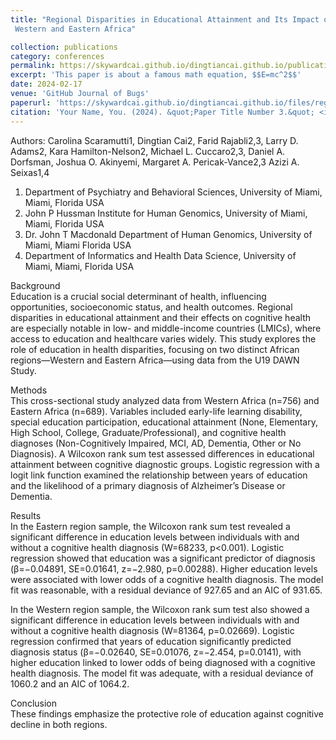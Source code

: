 ```yaml
---
title: "Regional Disparities in Educational Attainment and Its Impact on Cognitive Health in
 Western and Eastern Africa"

collection: publications
category: conferences
permalink: https://skywardcai.github.io/dingtiancai.github.io/publication/regional_disparities
excerpt: 'This paper is about a famous math equation, $$E=mc^2$$'
date: 2024-02-17
venue: 'GitHub Journal of Bugs'
paperurl: 'https://skywardcai.github.io/dingtiancai.github.io/files/regional_disparities.pdf'
citation: 'Your Name, You. (2024). &quot;Paper Title Number 3.&quot; <i>GitHub Journal of Bugs</i>. 1(3).'
---
```


Authors: Carolina Scaramutti1, Dingtian Cai2, Farid Rajabli2,3, Larry D. Adams2, Kara Hamilton-Nelson2, Michael L. Cuccaro2,3, Daniel A. Dorfsman, Joshua O. Akinyemi, Margaret A. Pericak-Vance2,3 Azizi A. Seixas1,4

1. Department of Psychiatry and Behavioral Sciences, University of Miami, Miami, Florida USA
2. John P Hussman Institute for Human Genomics, University of Miami, Miami, Florida USA
3. Dr. John T Macdonald Department of Human Genomics, University of Miami, Miami Florida USA
4. Department of Informatics and Health Data Science, University of Miami, Miami, Florida USA


Background    
Education is a crucial social determinant of health, influencing opportunities, socioeconomic status, and health outcomes. Regional disparities in educational attainment and their effects on cognitive health are especially notable in low- and middle-income countries (LMICs), where access to education and healthcare varies widely. This study explores the role of education in health disparities, focusing on two distinct African regions—Western and Eastern Africa—using data from the U19 DAWN Study.

Methods   
This cross-sectional study analyzed data from Western Africa (n=756) and Eastern Africa (n=689). Variables included early-life learning disability, special education participation, educational attainment (None, Elementary, High School, College, Graduate/Professional), and cognitive health diagnoses (Non-Cognitively Impaired, MCI, AD, Dementia, Other or No Diagnosis). A Wilcoxon rank sum test assessed differences in educational attainment between cognitive diagnostic groups. Logistic regression with a logit link function examined the relationship between years of education and the likelihood of a primary diagnosis of Alzheimer’s Disease or Dementia.

Results     
In the Eastern region sample, the Wilcoxon rank sum test revealed a significant difference in education levels between individuals with and without a cognitive health diagnosis (W=68233, p<0.001). Logistic regression showed that education was a significant predictor of diagnosis (β=−0.04891, SE=0.01641, z=−2.980, p=0.00288). Higher education levels were associated with lower odds of a cognitive health diagnosis. The model fit was reasonable, with a residual deviance of 927.65 and an AIC of 931.65.

In the Western region sample, the Wilcoxon rank sum test also showed a significant difference in education levels between individuals with and without a cognitive health diagnosis (W=81364, p=0.02669). Logistic regression confirmed that years of education significantly predicted diagnosis status (β=−0.02640, SE=0.01076, z=−2.454, p=0.0141), with higher education linked to lower odds of being diagnosed with a cognitive health diagnosis. The model fit was adequate, with a residual deviance of 1060.2 and an AIC of 1064.2.

Conclusion       
These findings emphasize the protective role of education against cognitive decline in both regions.


